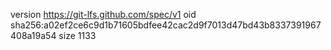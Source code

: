 version https://git-lfs.github.com/spec/v1
oid sha256:a02ef2ce6c9d1b71605bdfee42cac2d9f7013d47bd43b8337391967408a19a54
size 1133
